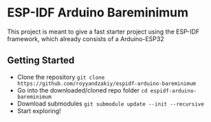# ESP-IDF Arduino Bareminimum

This project is meant to give a fast starter project using the ESP-IDF framework, which already consists of a Arduino-ESP32

## Getting Started

- Clone the repository `git clone https://github.com/royyandzakiy/espidf-arduino-bareminimum`
- Go into the downloaded/cloned repo folder `cd espidf-arduino-bareminimum`
- Download submodules `git submodule update --init --recursive`
- Start exploring!